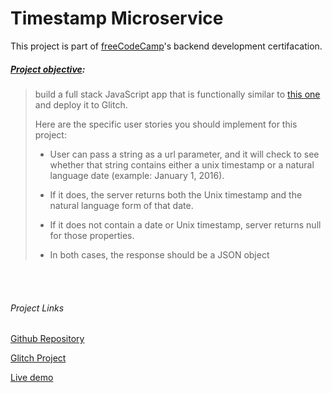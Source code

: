 Timestamp Microservice
=========================

This project is part of [freeCodeCamp](http://freecodecamp.org)'s backend development certifacation.

##### [Project objective](https://www.freecodecamp.org/challenges/timestamp-microservice):
>build a full stack JavaScript app that is functionally similar to [this one](https://timestamp-ms.herokuapp.com/) and deploy it to Glitch. 
>
> Here are the specific user stories you should implement for this project:
>
> - User can pass a string as a url parameter, and it will check to see whether that string contains either a unix timestamp or a natural language date (example: January 1, 2016).
>
> - If it does, the server returns both the Unix timestamp and the natural language form of that date.
>
> - If it does not contain a date or Unix timestamp, server returns null for those properties.
> - In both cases, the response should be a JSON object

<br><br>

###### Project Links
[Github Repository](https://github.com/lukepeavey/timestamp-microservice)

[Glitch Project](https://glitch.com/edit/#!/peavey-timestamp-ms)

[Live demo](https://peavey-timestamp-ms.glitch.me)

